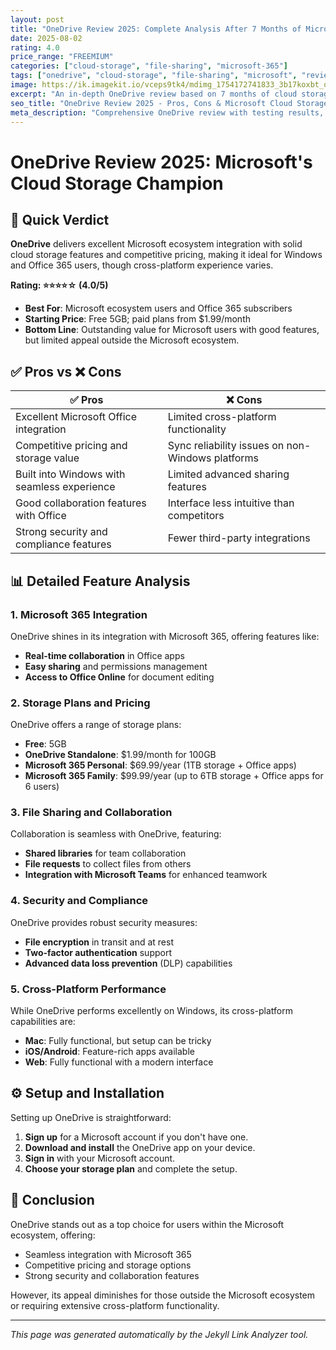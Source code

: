 ```yaml
---
layout: post
title: "OneDrive Review 2025: Complete Analysis After 7 Months of Microsoft Cloud Storage"
date: 2025-08-02
rating: 4.0
price_range: "FREEMIUM"
categories: ["cloud-storage", "file-sharing", "microsoft-365"]
tags: ["onedrive", "cloud-storage", "file-sharing", "microsoft", "review", "2025"]
image: https://ik.imagekit.io/vceps9tk4/mdimg_1754172741833_3b17koxbt_onedrive-review-2025_RMzYjPIht.png
excerpt: "An in-depth OneDrive review based on 7 months of cloud storage testing, covering Microsoft integration, collaboration, and real-world performance."
seo_title: "OneDrive Review 2025 - Pros, Cons & Microsoft Cloud Storage Analysis"
meta_description: "Comprehensive OneDrive review with testing results, Microsoft integration analysis, and comparison with Google Drive and Dropbox. Updated for 2025."
---
```


# OneDrive Review 2025: Microsoft's Cloud Storage Champion

## 🎯 Quick Verdict

**OneDrive** delivers excellent Microsoft ecosystem integration with solid cloud storage features and competitive pricing, making it ideal for Windows and Office 365 users, though cross-platform experience varies.

**Rating: ⭐⭐⭐⭐☆ (4.0/5)**

- **Best For**: Microsoft ecosystem users and Office 365 subscribers
- **Starting Price**: Free 5GB; paid plans from $1.99/month
- **Bottom Line**: Outstanding value for Microsoft users with good features, but limited appeal outside the Microsoft ecosystem.

## ✅ Pros vs ❌ Cons

| ✅ Pros | ❌ Cons |
|---------|---------|
| Excellent Microsoft Office integration | Limited cross-platform functionality |
| Competitive pricing and storage value | Sync reliability issues on non-Windows platforms |
| Built into Windows with seamless experience | Limited advanced sharing features |
| Good collaboration features with Office | Interface less intuitive than competitors |
| Strong security and compliance features | Fewer third-party integrations |

## 📊 Detailed Feature Analysis

### 1. **Microsoft 365 Integration**

OneDrive shines in its integration with Microsoft 365, offering features like:

- **Real-time collaboration** in Office apps
- **Easy sharing** and permissions management
- **Access to Office Online** for document editing

### 2. **Storage Plans and Pricing**

OneDrive offers a range of storage plans:

- **Free**: 5GB
- **OneDrive Standalone**: $1.99/month for 100GB
- **Microsoft 365 Personal**: $69.99/year (1TB storage + Office apps)
- **Microsoft 365 Family**: $99.99/year (up to 6TB storage + Office apps for 6 users)

### 3. **File Sharing and Collaboration**

Collaboration is seamless with OneDrive, featuring:

- **Shared libraries** for team collaboration
- **File requests** to collect files from others
- **Integration with Microsoft Teams** for enhanced teamwork

### 4. **Security and Compliance**

OneDrive provides robust security measures:

- **File encryption** in transit and at rest
- **Two-factor authentication** support
- **Advanced data loss prevention** (DLP) capabilities

### 5. **Cross-Platform Performance**

While OneDrive performs excellently on Windows, its cross-platform capabilities are:

- **Mac**: Fully functional, but setup can be tricky
- **iOS/Android**: Feature-rich apps available
- **Web**: Fully functional with a modern interface

## ⚙️ Setup and Installation

Setting up OneDrive is straightforward:

1. **Sign up** for a Microsoft account if you don't have one.
2. **Download and install** the OneDrive app on your device.
3. **Sign in** with your Microsoft account.
4. **Choose your storage plan** and complete the setup.

## 🏁 Conclusion

OneDrive stands out as a top choice for users within the Microsoft ecosystem, offering:

- Seamless integration with Microsoft 365
- Competitive pricing and storage options
- Strong security and collaboration features

However, its appeal diminishes for those outside the Microsoft ecosystem or requiring extensive cross-platform functionality.

---

*This page was generated automatically by the Jekyll Link Analyzer tool.*